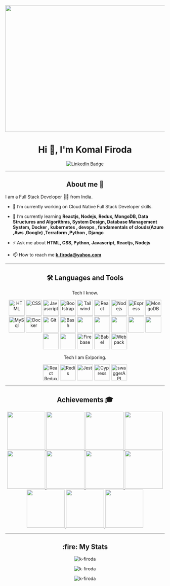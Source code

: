 <div align="center">
  <img src="https://www.guvi.in/blog/wp-content/uploads/2021/02/Full-Stack-Developer.png" height="400" width="700" />
</div>

<link rel="stylesheet" href="https://cdn.jsdelivr.net/gh/devicons/devicon@v2.15.1/devicon.min.css">

<h1 align="center">Hi 👋, I'm Komal Firoda</h1>

<div id="badges" align="center">
  <a href="https://www.linkedin.com/in/komal-firoda-95b157aa/">
    <img src="https://img.shields.io/badge/LinkedIn-blue?style=for-the-badge&logo=linkedin&logoColor=white" alt="LinkedIn Badge"/>
  </a>
</div>

---

<h2 align="center"> About me 📄</h2>

I am a Full Stack Developer 👩‍💻 from India.

- 🔭 I’m currently working on Cloud Native Full Stack Developer skills.

- 🌱 I’m currently learning **Reactjs, Nodejs, Redux, MongoDB, Data Structures and Algorithms, System Design, Database Management System, Docker , kubernetes , devops , fundamentals of clouds(Azure ,Aws ,Google) ,Terraform ,Python , Django** 

- ⚡ Ask me about **HTML, CSS, Python, Javascript, Reactjs, Nodejs**

- 📫 How to reach me **k.firoda@yahoo.com**

---
<h2 align="center"> 🛠️ Languages and Tools </h2>

<div align="center">
  
  <p> Tech I know. </p>
<img src="https://cdn.jsdelivr.net/gh/devicons/devicon/icons/html5/html5-plain-wordmark.svg" alt="HTML" height="50" width="50" />
<img src="https://cdn.jsdelivr.net/gh/devicons/devicon/icons/css3/css3-plain-wordmark.svg" alt="CSS" height="50" width="50" />
<img src="https://cdn.jsdelivr.net/gh/devicons/devicon/icons/javascript/javascript-plain.svg" alt="Javascript" height="50" width="50" />
<img src="https://cdn.jsdelivr.net/gh/devicons/devicon/icons/bootstrap/bootstrap-original-wordmark.svg" alt="Bootstrap" height="50" width="50" />
<img src="https://cdn.jsdelivr.net/gh/devicons/devicon/icons/tailwindcss/tailwindcss-plain.svg" alt="Tailwind" height="50" width="50" />
<img src="https://cdn.jsdelivr.net/gh/devicons/devicon/icons/react/react-original-wordmark.svg" alt="React" height="50" width="50" />
<img src="https://cdn.jsdelivr.net/gh/devicons/devicon/icons/nodejs/nodejs-plain-wordmark.svg" alt="Nodejs" height="50" width="50" />
<img src="https://cdn.jsdelivr.net/gh/devicons/devicon/icons/express/express-original-wordmark.svg" alt="Express" height="50" width="50" />
<img src="https://cdn.jsdelivr.net/gh/devicons/devicon/icons/mongodb/mongodb-plain-wordmark.svg" alt="MongoDB" height="50" width="50" /><img src="https://cdn.jsdelivr.net/gh/devicons/devicon/icons/mysql/mysql-plain-wordmark.svg" alt="MySql" height="50" width="50" />
<img src="https://cdn.jsdelivr.net/gh/devicons/devicon/icons/docker/docker-plain-wordmark.svg" alt="Docker" height="50" width="50" />
<img src="https://cdn.jsdelivr.net/gh/devicons/devicon/icons/git/git-plain-wordmark.svg" alt="Git" height="50" width="50" />
<img src="https://cdn.jsdelivr.net/gh/devicons/devicon/icons/bash/bash-original.svg" alt="Bash" height="50" width="50" />
<img src="https://cdn.jsdelivr.net/gh/devicons/devicon/icons/python/python-plain-wordmark.svg" height="50" width="50" />
<img src="https://cdn.jsdelivr.net/gh/devicons/devicon/icons/kubernetes/kubernetes-plain-wordmark.svg" height="50" width="50" />
<img src="https://cdn.jsdelivr.net/gh/devicons/devicon/icons/terraform/terraform-plain-wordmark.svg" height="50" width="50" />
<img src="https://cdn.jsdelivr.net/gh/devicons/devicon/icons/postgresql/postgresql-plain-wordmark.svg" height="50" width="50" />
<img src="https://cdn.jsdelivr.net/gh/devicons/devicon/icons/azure/azure-plain-wordmark.svg" height="50" width="50" />
<img src="https://cdn.jsdelivr.net/npm/devicon-2.2@2.2.0/icons/django/django-original.svg" height="50" width="50" />
<img src="https://cdn.jsdelivr.net/npm/devicon-2.2@2.2.0/icons/wordpress/wordpress-original.svg" height="50" width="50" />
<img src="https://cdn.jsdelivr.net/gh/devicons/devicon/icons/firebase/firebase-plain-wordmark.svg" alt="Firebase" height="50" width="50" />
<img src="https://cdn.jsdelivr.net/gh/devicons/devicon/icons/babel/babel-original.svg" alt="Babel" height="50" width="50" />
<img src="https://cdn.jsdelivr.net/gh/devicons/devicon/icons/webpack/webpack-original-wordmark.svg" alt="Webpack" height="50" width="50" />

  <p> Tech I am Exlporing. </p>
<img src="https://cdn.jsdelivr.net/gh/devicons/devicon/icons/redux/redux-original.svg" alt="React Redux" height="50" width="50" />
<img src="https://cdn.jsdelivr.net/gh/devicons/devicon/icons/redis/redis-plain-wordmark.svg" alt="Redis" height="50" width="50" />
<img src="https://cdn.jsdelivr.net/gh/devicons/devicon/icons/jest/jest-plain.svg" alt="Jest" height="50" width="50" />
<img src="https://user-images.githubusercontent.com/76507095/191493842-216d99e9-9438-4bf2-a350-300294204384.jpg" alt="Cypress" height="50" width="50" />
<img src="https://user-images.githubusercontent.com/76507095/191493904-d3a9f032-543d-4cc7-9d00-63dac6e3877c.png" alt="swaggerAPI" height="50" width="50" />
</div>

---
<div align="center">
<h2>Achievements 🎓</h2>
 <a href="https://www.credly.com/earner/earned/badge/717f4b59-0aef-412c-9115-7969e4487b25"><img src="https://images.credly.com/size/680x680/images/ad39795a-4538-45e6-90fe-fd137c0c6651/image.png" height=120 width=120 /> </a>
<a href="https://www.credly.com/earner/earned/badge/0a01036b-271d-4ac5-a6be-d445d41599d1"><img src="https://images.credly.com/size/680x680/images/49c40b34-794d-41c6-ace2-ec9a53a175de/Application_Development_using_Microservices_and_Serverless.png" height=120 width=120 /> </a>
<a href="https://www.credly.com/earner/earned/badge/e0f13b95-c014-454c-9306-cc3e0ea92c85"><img src="https://images.credly.com/size/680x680/images/73c1a67e-b3e8-44f1-a049-a91532e4f19c/Developing_Cloud_Apps_with_Node.js_and_React.png" height=120 width=120 /> </a>
<a href="https://www.credly.com/earner/earned/badge/fd7d4624-fd98-42b1-b399-dea506151229"><img src="https://images.credly.com/size/680x680/images/5e15f28e-93cb-4e91-9813-febd4b72c53f/image.png" height=120 width=120 /> </a>
<a href="https://www.credly.com/earner/earned/badge/15a129ad-51e0-42ba-a4b3-19e6ee065151"><img src="https://images.credly.com/size/680x680/images/3545154f-08b4-4f6f-9592-c356d7108965/Developing_Cloud_Native_Applications.png" height=120 width=120 /> </a>
<a href="https://www.credly.com/earner/earned/badge/88bcfb08-2a59-4cc8-bc63-76612eec9192"><img src="https://images.credly.com/size/680x680/images/a3ff2154-3ad0-4bbf-8405-c84e777bdc9a/Developing_Applications_with_SQL__Databases__and_Django.png" height=120 width=120 /> </a>
<a href="https://www.credly.com/earner/earned/badge/57878322-27a4-49ba-9741-2acbdd67a326"><img src="https://images.credly.com/size/680x680/images/3cd98d8a-c224-4f8f-a839-d0a87422f2c1/Python_Project_for_AI_and_Application_Development.png" height=120 width=120 /> </a>
<a href="https://www.credly.com/earner/earned/badge/67e346fa-fc41-49e3-86de-9a61a6862818"><img src="https://images.credly.com/size/680x680/images/0571ab1d-f43b-43d9-9c68-8ebd0ebd61b7/Python_for_Data_Sci_and_AI_Foundational.png" height=120 width=120 /> </a>
<a href="https://www.credly.com/earner/earned/badge/d35b3b60-c152-4cf3-9d78-736d0316e53e"><img src="https://images.credly.com/size/680x680/images/2d178f89-4816-4190-8c4a-3bdbfec9db01/Dev_Skills_Network_-_Cloud_Computing_Core.png" height=120 width=120 /> </a>
<a href="https://www.credly.com/earner/earned/badge/d5b70a2a-1fab-4c9b-a6dd-881d7f534fc1"><img src="https://images.credly.com/size/680x680/images/6240e108-1407-4773-8621-cc2e4736d4e6/Web_Development_with_HTML-CSS-JavaScript_Essentials.png" height=120 width=120 /> </a>
<a href="https://www.credly.com/earner/earned/badge/f1317684-f4cb-48c3-bc77-a6963734879f"><img src="https://images.credly.com/size/680x680/images/23859131-d0ff-4f44-900f-bac86165b941/image.png" height=120 width=120 /> </a>

</div>

---
<h2 align="center"> :fire: My Stats </h2>

<div align="center">
<p align="center"><img  src="https://github-readme-stats.vercel.app/api?username=k-firoda&show_icons=true&locale=en&theme=light" alt="k-firoda" /></p>

<p align="center"><img  src="https://github-readme-streak-stats.herokuapp.com/?user=k-firoda&theme=light" alt="k-firoda" /></p>

<p align="center"><img  src="https://github-readme-stats.vercel.app/api/top-langs/?username=k-firoda&layout=compact&theme=light" alt="k-firoda" /></p> 

</div>
